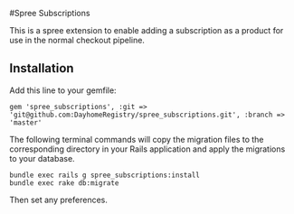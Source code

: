 #Spree Subscriptions

This is a spree extension to enable adding a subscription as a product for use in the normal checkout pipeline.

## Installation

Add this line to your gemfile:

```shell
gem 'spree_subscriptions', :git => 'git@github.com:DayhomeRegistry/spree_subscriptions.git', :branch => 'master'
```

The following terminal commands will copy the migration files to the corresponding directory in your Rails application and apply the migrations to your database.

```shell
bundle exec rails g spree_subscriptions:install
bundle exec rake db:migrate
```

Then set any preferences.

